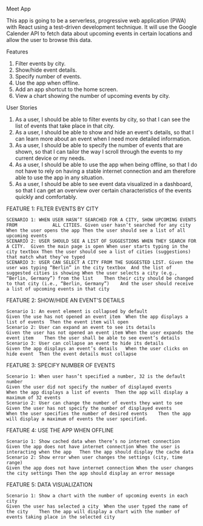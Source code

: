 Meet App

This app is going to be a serverless, progressive web application (PWA) with React using a test-driven development technique. It will use the Google Calender API to fetch data about upcoming events in certain locations and allow the user to browse this data.

Features

1. Filter events by city.
2. Show/hide event details.
3. Specify number of events.
4. Use the app when offline.
5. Add an app shortcut to the home screen.
6. View a chart showing the number of upcoming events by city.

User Stories

1. As a user, I should be able to filter events by city, so that I can see the list of events that take place in that city.
2. As a user, I should be able to show and hide an event's details, so that I can learn more about an event when I need more detailed information.
3. As a user, I should be able to specify the number of events that are shown, so that I can tailor the way I scroll through the events to my current device or my needs.
4. As a user, I should be able to use the app when being offline, so that I do not have to rely on having a stable internet connection and am therefore able to use the app in any situation.
5. As a user, I should be able to see event data visualized in a dashboard, so that I can get an overview over certain characteristics of the events quickly and comfortably.

FEATURE 1: FILTER EVENTS BY CITY 

	SCENARIO 1: WHEN USER HASN’T SEARCHED FOR A CITY, SHOW UPCOMING EVENTS FROM 			ALL CITIES.	Given user hasn’t searched for any city	When the user opens the app	Then the user should see a list of all upcoming events
	SCENARIO 2: USER SHOULD SEE A LIST OF SUGGESTIONS WHEN THEY SEARCH FOR A CITY.	Given the main page is open	When user starts typing in the city textbox	Then the user should see a list of cities (suggestions) that match what they’ve typed
	SCENARIO 3: USER CAN SELECT A CITY FROM THE SUGGESTED LIST.	Given the user was typing “Berlin” in the city textbox	And the list of suggested cities is showing	When the user selects a city (e.g., “Berlin, Germany”) from the list	Then their city should be changed to that city (i.e., “Berlin, Germany”)	And the user should receive a list of upcoming events in that city

FEATURE 2: SHOW/HIDE AN EVENT'S DETAILS

	Scenario 1: An event element is collapsed by default
	Given the use has not opened an event item	When the app displays a list of events	Then the event item will open
	Scenario 2: User can expand an event to see its details
	Given the user has not opened an event item	When the user expands the event item 	Then the user shall be able to see event’s details
	Scenario 3: User can collapse an event to hide its details
	Given the app displays an event’s details	When the user clicks on hide event	Then the event details must collapse 

FEATURE 3: SPECIFY NUMBER OF EVENTS	

	Scenario 1: When user hasn’t specified a number, 32 is the default number
	Given the user did not specify the number of displayed events	When the app displays a list of events	Then the app will display a maximum of 32 events
	Scenario 2: User can change the number of events they want to see
	Given the user has not specify the number of displayed events	When the user specifies the number of desired events	Then the app will display a maximum of events the user specified. 

FEATURE 4: USE THE APP WHEN OFFLINE

	Scenario 1: Show cached data when there’s no internet connection
	Given the app does not have internet connection	When the user is interacting when the app	Then the app should display the cache data
	Scenario 2: Show error when user changes the settings (city, time range)
	Given the app does not have internet connection	When the user changes the city settings	Then the app should display an error message

FEATURE 5: DATA VISUALIZATION

	Scenario 1: Show a chart with the number of upcoming events in each city
	Given the user has selected a city	When the user typed the name of the city	Then the app will display a chart with the number of events taking place in the selected city

